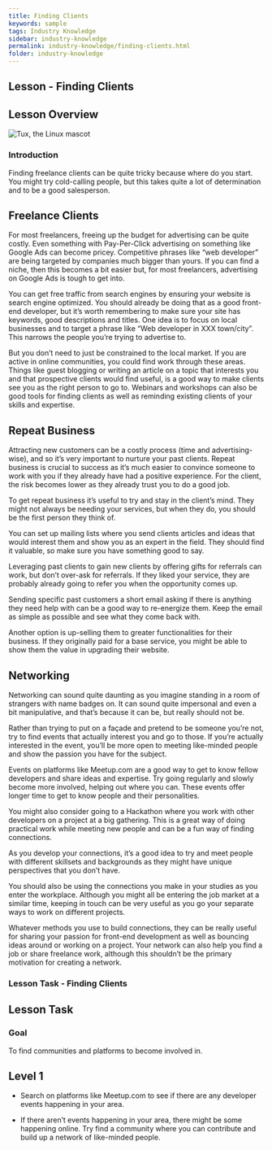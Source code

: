 ```yaml
---
title: Finding Clients
keywords: sample
tags: Industry Knowledge
sidebar: industry-knowledge
permalink: industry-knowledge/finding-clients.html
folder: industry-knowledge
---
```


## Lesson - Finding Clients 

## Lesson Overview 
 
![Tux, the Linux mascot](/assets/images/tux.png)

### Introduction 

Finding freelance clients can be quite tricky because where do you start. You might try cold-calling people, but this takes quite a lot of determination and to be a good salesperson. 

## Freelance Clients 

For most freelancers, freeing up the budget for advertising can be quite costly. Even something with Pay-Per-Click advertising on something like Google Ads can become pricey. Competitive phrases like “web developer” are being targeted by companies much bigger than yours. If you can find a niche, then this becomes a bit easier but, for most freelancers, advertising on Google Ads is tough to get into. 
 
You can get free traffic from search engines by ensuring your website is search engine optimized. You should already be doing that as a good front-end developer, but it’s worth remembering to make sure your site has keywords, good descriptions and titles. One idea is to focus on local businesses and to target a phrase like “Web developer in XXX town/city”. This narrows the people you’re trying to advertise to. 
 
But you don’t need to just be constrained to the local market. If you are active in online communities, you could find work through these areas. Things like guest blogging or writing an article on a topic that interests you and that prospective clients would find useful, is a good way to make clients see you as the right person to go to. Webinars and workshops can also be good tools for finding clients as well as reminding existing clients of your skills and expertise. 

## Repeat Business 

Attracting new customers can be a costly process (time and advertising-wise), and so it’s very important to nurture your past clients. Repeat business is crucial to success as it’s much easier to convince someone to work with you if they already have had a positive experience. For the client, the risk becomes lower as they already trust you to do a good job. 
 
To get repeat business it’s useful to try and stay in the client’s mind. They might not always be needing your services, but when they do, you should be the first person they think of. 
 
You can set up mailing lists where you send clients articles and ideas that would interest them and show you as an expert in the field. They should find it valuable, so make sure you have something good to say. 
 
Leveraging past clients to gain new clients by offering gifts for referrals can work, but don’t over-ask for referrals. If they liked your service, they are probably already going to refer you when the opportunity comes up. 
 
Sending specific past customers a short email asking if there is anything they need help with can be a good way to re-energize them. Keep the email as simple as possible and see what they come back with. 
 
Another option is up-selling them to greater functionalities for their business. If they originally paid for a base service, you might be able to show them the value in upgrading their website. 

## Networking 

Networking can sound quite daunting as you imagine standing in a room of strangers with name badges on. It can sound quite impersonal and even a bit manipulative, and that’s because it can be, but really should not be. 
 
Rather than trying to put on a façade and pretend to be someone you’re not, try to find events that actually interest you and go to those. If you’re actually interested in the event, you’ll be more open to meeting like-minded people and show the passion you have for the subject. 
 
Events on platforms like Meetup.com are a good way to get to know fellow developers and share ideas and expertise. Try going regularly and slowly become more involved, helping out where you can. These events offer longer time to get to know people and their personalities.  
 
You might also consider going to a Hackathon where you work with other developers on a project at a big gathering. This is a great way of doing practical work while meeting new people and can be a fun way of finding connections. 
 
As you develop your connections, it’s a good idea to try and meet people with different skillsets and backgrounds as they might have unique perspectives that you don’t have. 
 
You should also be using the connections you make in your studies as you enter the workplace. Although you might all be entering the job market at a similar time, keeping in touch can be very useful as you go your separate ways to work on different projects. 
 
Whatever methods you use to build connections, they can be really useful for sharing your passion for front-end development as well as bouncing ideas around or working on a project. Your network can also help you find a job or share freelance work, although this shouldn’t be the primary motivation for creating a network. 

### Lesson Task - Finding Clients 

## Lesson Task 

### Goal 

To find communities and platforms to become involved in. 

## Level 1 

- Search on platforms like Meetup.com to see if there are any developer events happening in your area. 

- If there aren’t events happening in your area, there might be some happening online. Try find a community where you can contribute and build up a network of like-minded people. 